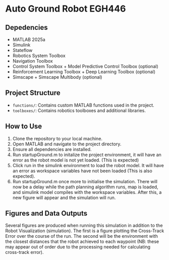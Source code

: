 # Auto Ground Robot EGH446
## Depedencies
- MATLAB 2025a
- Simulink
- Stateflow
- Robotics System Toolbox
- Navigation Toolbox
- Control System Toolbox + Model Predictive Control Toolbox (optional)
- Reinforcement Learning Toolbox + Deep Learning Toolbox (optional)
- Simscape + Simscape Multibody (optional)

## Project Structure

- `functions/`: Contains custom MATLAB functions used in the project.
- `toolboxes/`: Contains robotics toolboxes and additional libraries.

## How to Use
1. Clone the repository to your local machine.
2. Open MATLAB and navigate to the project directory.
3. Ensure all dependencies are installed.
4. Run startupGround.m to initalize the project environment, it will have an error as the robot model is not yet loaded. (This is expected)
5. Click run in the simulink environment to load the robot model. It will have an error as workspace variables have not been loaded (This is also expected).
6. Run startupGround.m once more to initialise the simulation. There will now be a delay while the path planning algorithm runs, map is loaded, and simulink model compiles with the workspace variables. After this, a new figure will appear and the simulation will run.

## Figures and Data Outputs
Several figures are produced when running this simulation in addition to the Robot Visualization (simulation).
The first is a figure plotting the Cross-Track Error over the course of the run. The second will be the environment with the closest distances that the robot achieved to each waypoint (NB: these may appear out of order due to the processing needed for calculating cross-track error).

